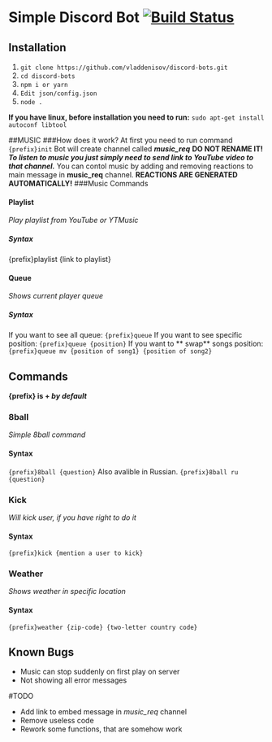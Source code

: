 # Simple Discord Bot [![Build Status](https://travis-ci.com/vladdenisov/discord-bots.svg?token=mzc4DcXac7sfAzMqR4pk&branch=master)](https://travis-ci.com/vladdenisov/discord-bots)
## Installation
1.  `git clone https://github.com/vladdenisov/discord-bots.git`
1.  `cd discord-bots`
1. `npm i or yarn`
1. `Edit json/config.json`
1. `node .`

**If you have linux, before installation you need to run:**
`sudo apt-get install autoconf libtool`

##MUSIC
###How does it work?
At first you need to run command `{prefix}init`
Bot will create channel called ***music_req***
 **DO NOT RENAME IT!**
 ***To listen to music you just simply need to send link to YouTube video to that channel.***
 You can contol music by adding and removing reactions to main message in **music_req** channel.
 **REACTIONS ARE GENERATED AUTOMATICALLY!**
 ###Music Commands
 #### Playlist 
 *Play playlist from YouTube or YTMusic*
 ##### Syntax 
 {prefix}playlist {link to playlist}
 #### Queue 
*Shows current player queue*
##### Syntax
If you want to see all queue: 
`{prefix}queue`
If you want to see specific position: 
`{prefix}queue {position}`
If you want to ** swap** songs position: 
`{prefix}queue mv {position of song1} {position of song2}`


## Commands
**{prefix} is +  *by default***
### 8ball 
*Simple 8ball command*
#### Syntax
`{prefix}8ball {question}`
Also avalible in Russian.
`{prefix}8ball ru {question}`
### Kick 
*Will kick user, if you have right to do it*
#### Syntax
`{prefix}kick {mention a user to kick}`
### Weather 
*Shows weather in specific location*
#### Syntax
`{prefix}weather {zip-code} {two-letter country code}`
## Known Bugs
- Music can stop suddenly on first play on server
- Not showing all error messages 

#TODO
- Add link to embed message in *music_req*  channel
- Remove useless code 
- Rework some functions, that are somehow work
